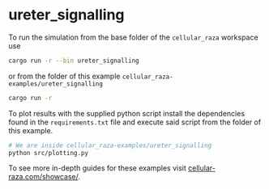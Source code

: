 # ureter_signalling

To run the simulation from the base folder of the `cellular_raza` workspace use

```bash
cargo run -r --bin ureter_signalling
```

or from the folder of this example `cellular_raza-examples/ureter_signalling`

```bash
cargo run -r
```

To plot results with the supplied python script install the dependencies found in the
`requirements.txt` file and execute said script from the folder of this example.

```bash
# We are inside cellular_raza-examples/ureter_signalling
python src/plotting.py
```

To see more in-depth guides for these examples visit
[cellular-raza.com/showcase/](https://cellular-raza.com/showcase/).
